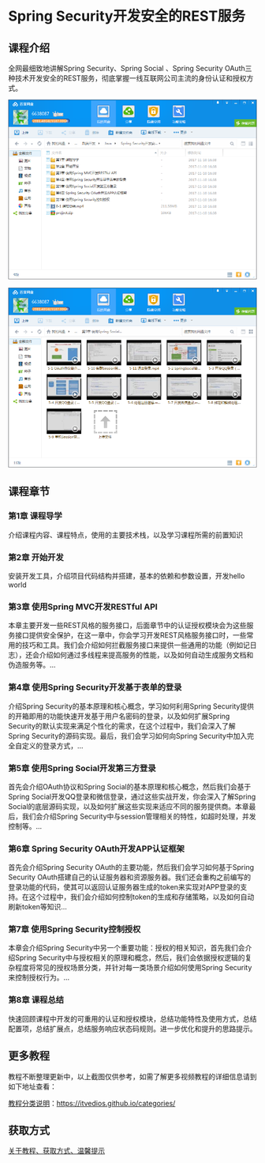 # Spring Security开发安全的REST服务

## 课程介绍

全网最细致地讲解Spring Security、Spring Social 、Spring Security OAuth三种技术开发安全的REST服务，彻底掌握一线互联网公司主流的身份认证和授权方式。

![](img/SpringSecurity开发安全的REST服务1.png)

<!--more-->

![](img/SpringSecurity开发安全的REST服务2.png)

## 课程章节

### 第1章 课程导学

介绍课程内容、课程特点，使用的主要技术栈，以及学习课程所需的前置知识

### 第2章 开始开发

安装开发工具，介绍项目代码结构并搭建，基本的依赖和参数设置，开发hello world

### 第3章 使用Spring MVC开发RESTful API

本章主要开发一些REST风格的服务接口，后面章节中的认证授权模块会为这些服务接口提供安全保护，在这一章中，你会学习开发REST风格服务接口时，一些常用的技巧和工具。我们会介绍如何拦截服务接口来提供一些通用的功能（例如记日志），还会介绍如何通过多线程来提高服务的性能，以及如何自动生成服务文档和伪造服务等。...

### 第4章 使用Spring Security开发基于表单的登录

介绍Spring Security的基本原理和核心概念，学习如何利用Spring Security提供的开箱即用的功能快速开发基于用户名密码的登录，以及如何扩展Spring Security的默认实现来满足个性化的需求，在这个过程中，我们会深入了解Spring Security的源码实现。最后，我们会学习如何向Spring Security中加入完全自定义的登录方式，...

### 第5章 使用Spring Social开发第三方登录

首先会介绍OAuth协议和Spring Social的基本原理和核心概念，然后我们会基于Spring Social开发QQ登录和微信登录，通过这些实战开发，你会深入了解Spring Social的底层源码实现，以及如何扩展这些实现来适应不同的服务提供商。本章最后，我们会介绍Spring Security中与session管理相关的特性，如超时处理，并发控制等。...

### 第6章 Spring Security OAuth开发APP认证框架

首先会介绍Spring Security OAuth的主要功能，然后我们会学习如何基于Spring Security OAuth搭建自己的认证服务器和资源服务器。我们还会重构之前编写的登录功能的代码，使其可以返回认证服务器生成的token来实现对APP登录的支持。在这个过程中，我们会介绍如何控制token的生成和存储策略，以及如何自动刷新token等知识...

### 第7章 使用Spring Security控制授权

本章会介绍Spring Security中另一个重要功能：授权的相关知识，首先我们会介绍Spring Security中与授权相关的原理和概念，然后，我们会依据授权逻辑的复杂程度将常见的授权场景分类，并针对每一类场景介绍如何使用Spring Security来控制授权行为。...

### 第8章 课程总结

快速回顾课程中开发的可重用的认证和授权模块，总结功能特性及使用方式，总结配置项，总结扩展点，总结服务响应状态码规则。进一步优化和提升的思路提示。

## 更多教程

教程不断整理更新中，以上截图仅供参考，如需了解更多视频教程的详细信息请到如下地址查看：

[教程分类说明](https://itvedios.github.io/categories/)：<https://itvedios.github.io/categories/>

## 获取方式

[关于教程、获取方式、温馨提示](https://itvedios.github.io/about/)

